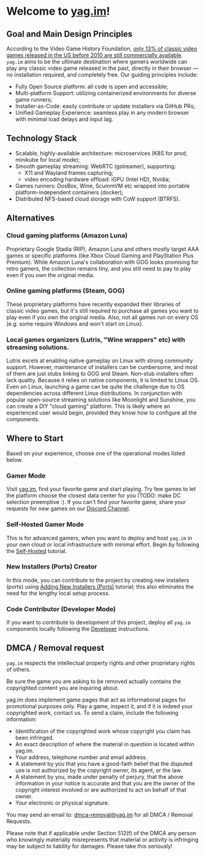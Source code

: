 # Welcome to [yag.im](https://yag.im)!

## Goal and Main Design Principles

According to the Video Game History Foundation, [only 13% of classic video games released in the US before 2010 are 
still commercially available](https://gamehistory.org/87percent/). `yag.im` aims to be the ultimate destination where 
gamers worldwide can play any classic video game released in the past, directly in their browser — no installation 
required, and completely free. Our guiding principles include:

- Fully Open Source platform: all code is open and accessible;
- Multi-platform Support: utilizing containerized environments for diverse game runners;
- Installer-as-Code: easily contribute or update installers via GitHub PRs;
- Unified Gameplay Experience: seamless play in any modern browser with minimal load delays and input lag.

## Technology Stack

- Scalable, highly-available architecture: microservices (K8S for prod, minikube for local mode);
- Smooth gameplay streaming: WebRTC (gstreamer), supporting:
    - X11 and Wayland frames capturing; 
    - video encoding hardware offload: iGPU (Intel HD), Nvidia;
- Games runners: DosBox, Wine, ScummVM etc wrapped into portable platform-independent containers (docker);
- Distributed NFS-based cloud storage with CoW support (BTRFS).

## Alternatives

### Cloud gaming platforms (Amazon Luna)

Proprietary Google Stadia (RIP), Amazon Luna and others mostly target AAA games or specific platforms (like Xbox Cloud 
Gaming and PlayStation Plus Premium). While Amazon Luna's collaboration with GOG looks promising for retro gamers, the 
collection remains tiny, and you still need to pay to play even if you own the original media.

### Online gaming platforms (Steam, GOG)

These proprietary platforms have recently expanded their libraries of classic video games, but it's still required to 
purchase all games you want to play even if you own the original media. Also, not all games run on every OS (e.g. some 
require Windows and won't start on Linux).

### Local games organizers (Lutris, "Wine wrappers" etc) with streaming solutions.

Lutris excels at enabling native gameplay on Linux with strong community support. However, maintenance of installers 
can be cumbersome, and most of them are just stubs linking to GOG and Steam. Non-stub installers often lack quality. 
Because it relies on native components, it is limited to Linux OS. Even on Linux, launching a game can be quite the 
challenge due to OS dependencies across different Linux distributions.
In conjunction with popular open-source streaming solutions like Moonlight and Sunshine, you can create a DIY 
"cloud gaming" platform. This is likely where an experienced user would begin, provided they know how to configure all 
the components.

## Where to Start

Based on your experience, choose one of the operational modes listed below.

### Gamer Mode

Visit [yag.im](https://yag.im), find your favorite game and start playing. Try few games to let the platform choose the 
closest data center for you (TODO: make DC selection preemptive :). If you can't find your favorite game, share your 
requests for new games on our [Discord Channel](https://discord.gg/N4QavHBBAG).

### Self-Hosted Gamer Mode

This is for advanced gamers, when you want to deploy and host `yag.im` in your own cloud or local infrastructure with 
minimal effort. Begin by following the 
[Self-Hosted](https://github.com/yag-im/infra/blob/main/docs/local-mk.md) 
tutorial.

### New Installers (Ports) Creator

In this mode, you can contribute to the project by creating new installers (ports) using 
[Adding New Installers (Ports)](https://github.com/yag-im/ports/blob/main/docs/new-port.md)
tutorial; this also eliminates the need for the lengthy local setup process.

### Code Contributor (Developer Mode)

If you want to contribute to development of this project, deploy all `yag.im` components locally following the 
[Developer](https://github.com/yag-im/infra/blob/main/docs/local-dc.md) 
instructions.

## DMCA / Removal request

`yag.im` respects the intellectual property rights and other proprietary rights of others.

Be sure the game you are asking to be removed actually contains the copyrighted content you are inquiring about.

yag.im does implement game pages that act as informational pages for promotional purposes only. Play a game, inspect it, and if it is indeed your copyrighted work, contact us. To send a claim, include the following information:

- Identification of the copyrighted work whose copyright you claim has been infringed.
- An exact description of where the material in question is located within yag.im.
- Your address, telephone number and email address.
- A statement by you that you have a good-faith belief that the disputed use is not authorized by the copyright owner, its agent, or the law.
- A statement by you, made under penalty of perjury, that the above information in your notice is accurate and that you are the owner of the copyright interest involved or are authorized to act on behalf of that owner.
- Your electronic or physical signature.

You may send an email to: dmca-removal@yag.im for all DMCA / Removal Requests.

Please note that if applicable under Section 512(f) of the DMCA any person who knowingly materially misrepresents that material or activity is infringing may be subject to liability for damages. Please take this seriously!

